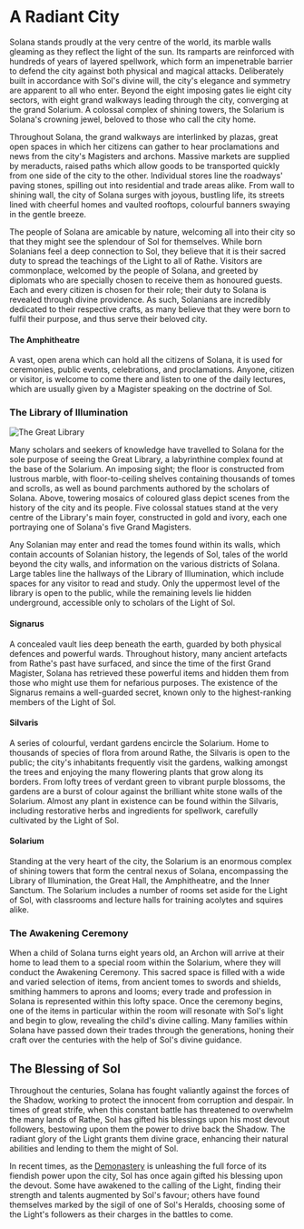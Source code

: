# A Radiant City

Solana stands proudly at the very centre of the world, its marble walls gleaming as they reflect the light of the sun. Its ramparts are reinforced with hundreds of years of layered spellwork, which form an impenetrable barrier to defend the city against both physical and magical attacks. Deliberately built in accordance with Sol's divine will, the city's elegance and symmetry are apparent to all who enter. Beyond the eight imposing gates lie eight city sectors, with eight grand walkways leading through the city, converging at the grand Solarium. A colossal complex of shining towers, the Solarium is Solana's crowning jewel, beloved to those who call the city home.

Throughout Solana, the grand walkways are interlinked by plazas, great open spaces in which her citizens can gather to hear proclamations and news from the city's Magisters and archons. Massive markets are supplied by meraducts, raised paths which allow goods to be transported quickly from one side of the city to the other. Individual stores line the roadways' paving stones, spilling out into residential and trade areas alike. From wall to shining wall, the city of Solana surges with joyous, bustling life, its streets lined with cheerful homes and vaulted rooftops, colourful banners swaying in the gentle breeze.

The people of Solana are amicable by nature, welcoming all into their city so that they might see the splendour of Sol for themselves. While born Solanians feel a deep connection to Sol, they believe that it is their sacred duty to spread the teachings of the Light to all of Rathe. Visitors are commonplace, welcomed by the people of Solana, and greeted by diplomats who are specially chosen to receive them as honoured guests. Each and every citizen is chosen for their role; their duty to Solana is revealed through divine providence. As such, Solanians are incredibly dedicated to their respective crafts, as many believe that they were born to fulfil their purpose, and thus serve their beloved city.

#### The Amphitheatre

A vast, open arena which can hold all the citizens of Solana, it is used for ceremonies, public events, celebrations, and proclamations. Anyone, citizen or visitor, is welcome to come there and listen to one of the daily lectures, which are usually given by a Magister speaking on the doctrine of Sol.

### The Library of Illumination

![The Great Library](https://media.githubusercontent.com/media/nathaneastwood/fablore/main/src/world-of-rathe/solana/media/the-great-library.webp)

Many scholars and seekers of knowledge have travelled to Solana for the sole purpose of seeing the Great Library, a labyrinthine complex found at the base of the Solarium. An imposing sight; the floor is constructed from lustrous marble, with floor-to-ceiling shelves containing thousands of tomes and scrolls, as well as bound parchments authored by the scholars of Solana. Above, towering mosaics of coloured glass depict scenes from the history of the city and its people. Five colossal statues stand at the very centre of the Library's main foyer, constructed in gold and ivory, each one portraying one of Solana's five Grand Magisters.

Any Solanian may enter and read the tomes found within its walls, which contain accounts of Solanian history, the legends of Sol, tales of the world beyond the city walls, and information on the various districts of Solana. Large tables line the hallways of the Library of Illumination, which include spaces for any visitor to read and study. Only the uppermost level of the library is open to the public, while the remaining levels lie hidden underground, accessible only to scholars of the Light of Sol.

#### Signarus

A concealed vault lies deep beneath the earth, guarded by both physical defences and powerful wards. Throughout history, many ancient artefacts from Rathe's past have surfaced, and since the time of the first Grand Magister, Solana has retrieved these powerful items and hidden them from those who might use them for nefarious purposes. The existence of the Signarus remains a well-guarded secret, known only to the highest-ranking members of the Light of Sol.

#### Silvaris

A series of colourful, verdant gardens encircle the Solarium. Home to thousands of species of flora from around Rathe, the Silvaris is open to the public; the city's inhabitants frequently visit the gardens, walking amongst the trees and enjoying the many flowering plants that grow along its borders. From lofty trees of verdant green to vibrant purple blossoms, the gardens are a burst of colour against the brilliant white stone walls of the Solarium. Almost any plant in existence can be found within the Silvaris, including restorative herbs and ingredients for spellwork, carefully cultivated by the Light of Sol.

#### Solarium

Standing at the very heart of the city, the Solarium is an enormous complex of shining towers that form the central nexus of Solana, encompassing the Library of Illumination, the Great Hall, the Amphitheatre, and the Inner Sanctum. The Solarium includes a number of rooms set aside for the Light of Sol, with classrooms and lecture halls for training acolytes and squires alike.

### The Awakening Ceremony
When a child of Solana turns eight years old, an Archon will arrive at their home to lead them to a special room within the Solarium, where they will conduct the Awakening Ceremony. This sacred space is filled with a wide and varied selection of items, from ancient tomes to swords and shields, smithing hammers to aprons and looms; every trade and profession in Solana is represented within this lofty space. Once the ceremony begins, one of the items in particular within the room will resonate with Sol's light and begin to glow, revealing the child's divine calling. Many families within Solana have passed down their trades through the generations, honing their craft over the centuries with the help of Sol's divine guidance.

## The Blessing of Sol
Throughout the centuries, Solana has fought valiantly against the forces of the Shadow, working to protect the innocent from corruption and despair. In times of great strife, when this constant battle has threatened to overwhelm the many lands of Rathe, Sol has gifted his blessings upon his most devout followers, bestowing upon them the power to drive back the Shadow. The radiant glory of the Light grants them divine grace, enhancing their natural abilities and lending to them the might of Sol.

In recent times, as the [Demonastery](../demonastery/demonastery.md) is unleashing the full force of its fiendish power upon the city, Sol has once again gifted his blessing upon the devout. Some have awakened to the calling of the Light, finding their strength and talents augmented by Sol's favour; others have found themselves marked by the sigil of one of Sol's Heralds, choosing some of the Light's followers as their charges in the battles to come.
